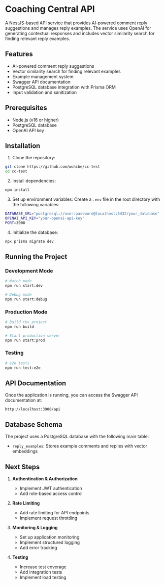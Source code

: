 # Coaching Central API

A NestJS-based API service that provides AI-powered comment reply suggestions and manages reply examples. The service uses OpenAI for generating contextual responses and includes vector similarity search for finding relevant reply examples.

## Features

- AI-powered comment reply suggestions
- Vector similarity search for finding relevant examples
- Example management system
- Swagger API documentation
- PostgreSQL database integration with Prisma ORM
- Input validation and sanitization

## Prerequisites

- Node.js (v16 or higher)
- PostgreSQL database
- OpenAI API key

## Installation

1. Clone the repository:

```bash
git clone https://github.com/wuhibe/cc-test
cd cc-test
```

2. Install dependencies:

```bash
npm install
```

3. Set up environment variables:
Create a `.env` file in the root directory with the following variables:

```bash
DATABASE_URL="postgresql://user:password@localhost:5432/your_database"
OPENAI_API_KEY="your-openai-api-key"
PORT=3000
```

4. Initialize the database:

```bash
npx prisma migrate dev
```

## Running the Project

### Development Mode

```bash
# Watch mode
npm run start:dev

# Debug mode
npm run start:debug
```

### Production Mode

```bash
# Build the project
npm run build

# Start production server
npm run start:prod
```

### Testing

```bash
# e2e tests
npm run test:e2e
```

## API Documentation

Once the application is running, you can access the Swagger API documentation at:

```
http://localhost:3000/api
```

## Database Schema

The project uses a PostgreSQL database with the following main table:

- `reply_examples`: Stores example comments and replies with vector embeddings

## Next Steps

1. **Authentication & Authorization**
   - Implement JWT authentication
   - Add role-based access control

2. **Rate Limiting**
   - Add rate limiting for API endpoints
   - Implement request throttling

3. **Monitoring & Logging**
   - Set up application monitoring
   - Implement structured logging
   - Add error tracking

4. **Testing**
   - Increase test coverage
   - Add integration tests
   - Implement load testing
